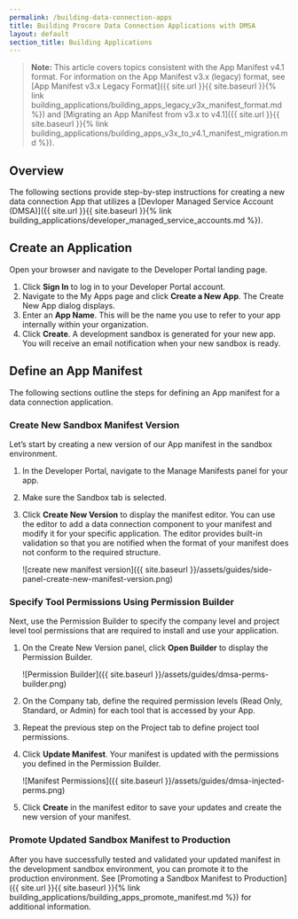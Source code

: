 ```yaml
---
permalink: /building-data-connection-apps
title: Building Procore Data Connection Applications with DMSA
layout: default
section_title: Building Applications
---
```


>**Note:** This article covers topics consistent with the App Manifest v4.1 format.
>For information on the App Manifest v3.x (legacy) format, see [App Manifest v3.x Legacy Format]({{ site.url }}{{ site.baseurl }}{% link building_applications/building_apps_legacy_v3x_manifest_format.md %}) and [Migrating an App Manifest from v3.x to v4.1]({{ site.url }}{{ site.baseurl }}{% link building_applications/building_apps_v3x_to_v4.1_manifest_migration.md %}).

## Overview

The following sections provide step-by-step instructions for creating a new data connection App that utilizes a [Devloper Managed Service Account (DMSA)]({{ site.url }}{{ site.baseurl }}{% link building_applications/developer_managed_service_accounts.md %}).

## Create an Application

Open your browser and navigate to the Developer Portal landing page.
1. Click **Sign In** to log in to your Developer Portal account.
1. Navigate to the My Apps page and click **Create a New App**. The Create New App dialog displays.
1. Enter an **App Name**. This will be the name you use to refer to your app internally within your organization.
1. Click **Create**. A development sandbox is generated for your new app. You will receive an email notification when your new sandbox is ready.

## Define an App Manifest

The following sections outline the steps for defining an App manifest for a data connection application.

### Create New Sandbox Manifest Version

Let’s start by creating a new version of our App manifest in the sandbox environment.
1. In the Developer Portal, navigate to the Manage Manifests panel for your app.
1. Make sure the Sandbox tab is selected.
1. Click **Create New Version** to display the manifest editor.
You can use the editor to add a data connection component to your manifest and modify it for your specific application.
The editor provides built-in validation so that you are notified when the format of your manifest does not conform to the required structure.

    ![create new manifest version]({{ site.baseurl }}/assets/guides/side-panel-create-new-manifest-version.png)

### Specify Tool Permissions Using Permission Builder

Next, use the Permission Builder to specify the company level and project level tool permissions that are required to install and use your application.

1. On the Create New Version panel, click **Open Builder** to display the Permission Builder.

    ![Permission Builder]({{ site.baseurl }}/assets/guides/dmsa-perms-builder.png)

1. On the Company tab, define the required permission levels (Read Only, Standard, or Admin) for each tool that is accessed by your App.
1. Repeat the previous step on the Project tab to define project tool permissions.
1. Click **Update Manifest**.
Your manifest is updated with the permissions you defined in the Permission Builder.

    ![Manifest Permissions]({{ site.baseurl }}/assets/guides/dmsa-injected-perms.png)

1. Click **Create** in the manifest editor to save your updates and create the new version of your manifest.

### Promote Updated Sandbox Manifest to Production

After you have successfully tested and validated your updated manifest in the development sandbox environment, you can promote it to the production environment.
See [Promoting a Sandbox Manifest to Production]({{ site.url }}{{ site.baseurl }}{% link building_applications/building_apps_promote_manifest.md %}) for additional information.
